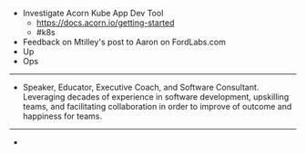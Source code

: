- Investigate Acorn Kube App Dev Tool
	- https://docs.acorn.io/getting-started
	- #k8s
- Feedback on Mtilley's post to Aaron on FordLabs.com
- Up
- Ops
- ---
- Speaker, Educator, Executive Coach, and Software Consultant. Leveraging decades of experience in software development, upskilling teams, and facilitating collaboration in order to improve of outcome and happiness for teams.
- ---
-